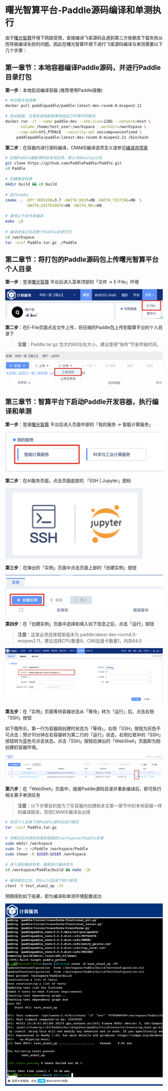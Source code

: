# 曙光智算平台-Paddle源码编译和单测执行

由于[曙光智算](https://www.hpccube.com/ac/home/index.html)环境下网路受限，直接编译飞桨源码会遇到第三方依赖库下载失败从而导致编译失败的问题。因此在曙光智算环境下进行飞桨源码编译与单测需要以下几个步骤：


## 第一章节：本地容器编译Paddle源码，并进行Paddle目录打包

**第一步**：本地启动编译容器 (推荐使用Paddle镜像)

```bash
# 并拉取开发镜像
docker pull paddlepaddle/paddle:latest-dev-rocm4.0-miopen2.11

# 启动容器，注意目录映射按需改成自己环境中的路径
docker run -it --name paddle-dev --shm-size=128G --network=host \
     --volume /home/test_user:/workspace --workdir=/workspace \
     --cap-add=SYS_PTRACE --security-opt seccomp=unconfined \
     paddlepaddle/paddle:latest-dev-rocm4.0-miopen2.11 /bin/bash
```

**第二步**：在容器内进行源码编译，CMAKE编译选项含义请参见[编译选项表](https://www.paddlepaddle.org.cn/documentation/docs/zh/develop/install/Tables.html#Compile)

```bash
# 拉取Paddle最新源码到本地目录，默认为develop分支
git clone https://github.com/PaddlePaddle/Paddle.git
cd Paddle

# 创建编译目录
mkdir build && cd build

# 执行cmake
cmake .. -DPY_VERSION=3.7 -DWITH_ROCM=ON -DWITH_TESTING=ON  \
         -DWITH_DISTRIBUTE=ON -DWITH_MKL=ON

# 使用以下命令来编译
make -j8

# 编译完成之后将整个Paddle目录打包
cd /workspace
tar -zcvf Paddle.tar.gz ./Paddle
```

## 第二章节：将打包的Paddle源码包上传曙光智算平台个人目录

**第一步**：登录[曙光智算](https://www.hpccube.com/ac/home/index.html) 平台后进入菜单顶部的「文件 -> E-File」环境

![图片](../images/sugon_login.png)

**第二步**：在E-File页面点击文件上传，将压缩的Paddle包上传到智算平台的个人目录下

> **注意**：Paddle.tar.gz 包大约6G左右大小，建议使用“快传“节省传输时间。

![图片](../images/sugon_upload.png)

## 第三章节：智算平台下启动Paddle开发容器，执行编译和单测

**第一步**：登录[曙光智算](https://www.hpccube.com/ac/home/index.html) 平台后进入页面中部的「我的服务 -> 智能计算服务」

![图片](../images/sugon_my_service.png)

**第二步**：在AI服务页面，点击页面底部的 「SSH | Jupyter」图标

![图片](../images/sugon_ssh.png)

**第三步**：在弹出的「实例」页面中点击页面上部的「创建实例」按钮

![图片](../images/sugon_create.png)

**第四步**：在「创建实例」页面中选择和填入如下信息之后，点击「运行」按钮

> **注意**：这里必须选择框架版本为 paddle:latest-dev-rocm4.0-miopen2.11，建议选择CPU数量8，C86加速卡数量1，内存64.0

![图片](../images/sugon_framework_version.png)

**第五步**：在「实例」页面等待容器状态从「等待」转为「运行」后，点击右侧「SSH」按钮

如下图所示，第一行为容器刚创建时状态为「等待」，右侧「SSH」按钮为灰色不可点击；预计10分钟左右容器转为第二行的「运行」状态，右侧红框中的「SSH」按钮转为蓝色可点击状态。点击「SSH」按钮后弹出的「WebShell」页面即为刚创建的容器环境。

![图片](../images/sugon_test.png)

**第六步**：在「WebShell」页面中，链接Paddle源码目录并重新编译后，即可执行相关算子单测任务

> **注意**：以下步骤目的是为了在容器内创建和本文第一章节中的本地容器一样的编译路径，否则CMAKE编译会出错

```bash
# 先将个人目录下的Paddle源码包进行解压
tar -zxvf Paddle.tar.gz

# 将解压后的源码目录软链接到/workspace/Paddle目录
sudo mkdir /workspace
sudo ln -s ~/Paddle /workspace/Paddle
sudo chown -R $USER:$USER /workspace

# 进入源码编译目录，重新执行编译命令
cd /workspace/Paddle/build && make -j8

# 编译成功之后，在build目录下执行单测
ctest -R test_atan2_op -VV
```

预期得到如下结果，即为编译和单测环境配置成功

![图片](../images/sugon_result.png)